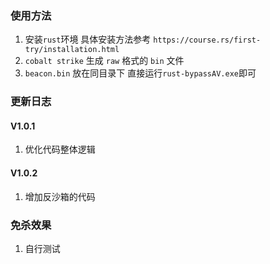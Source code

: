 ### 使用方法


1. 安装`rust`环境 具体安装方法参考 `https://course.rs/first-try/installation.html`
2. `cobalt strike` 生成 `raw` 格式的 `bin` 文件
3. `beacon.bin` 放在同目录下 直接运行`rust-bypassAV.exe`即可


### 更新日志

#### V1.0.1
1. 优化代码整体逻辑

#### V1.0.2
1. 增加反沙箱的代码



### 免杀效果
1. 自行测试



